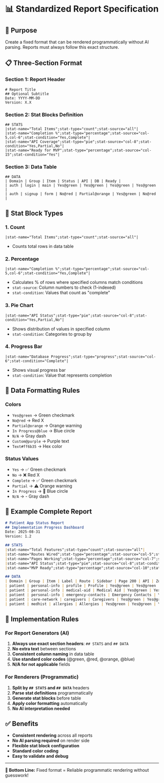 # 📊 Standardized Report Specification

## 🎯 Purpose
Create a fixed format that can be rendered programmatically without AI parsing. Reports must always follow this exact structure.

## 📋 Three-Section Format

### Section 1: Report Header
```
# Report Title
## Optional Subtitle
Date: YYYY-MM-DD
Version: X.X
```

### Section 2: Stat Blocks Definition
```
## STATS
|stat-name="Total Items";stat-type="count";stat-source="all"|
|stat-name="Completion %";stat-type="percentage";stat-source="col-5,col-6";stat-condition="Yes,Complete"|
|stat-name="API Coverage";stat-type="pie";stat-source="col-8";stat-condition="Yes,Partial,No"|
|stat-name="Ready for MVP";stat-type="percentage";stat-source="col-15";stat-condition="Yes"|
```

### Section 3: Data Table
```
## DATA
| Domain | Group | Item | Status | API | DB | Ready |
| auth | login | main | Yes@green | Yes@green | Yes@green | Yes@green |
| auth | signup | form | No@red | Partial@orange | Yes@green | No@red |
```

## 🔧 Stat Block Types

### 1. Count
```
|stat-name="Total Items";stat-type="count";stat-source="all"|
```
- Counts total rows in data table

### 2. Percentage
```
|stat-name="Completion %";stat-type="percentage";stat-source="col-5,col-6";stat-condition="Yes,Complete"|
```
- Calculates % of rows where specified columns match conditions
- `stat-source`: Column numbers to check (1-indexed)
- `stat-condition`: Values that count as "complete"

### 3. Pie Chart
```
|stat-name="API Status";stat-type="pie";stat-source="col-8";stat-condition="Yes,Partial,No"|
```
- Shows distribution of values in specified column
- `stat-condition`: Categories to group by

### 4. Progress Bar
```
|stat-name="Database Progress";stat-type="progress";stat-source="col-6";stat-condition="Complete"|
```
- Shows visual progress bar
- `stat-condition`: Value that represents completion

## 🎨 Data Formatting Rules

### Colors
- `Yes@green` → Green checkmark
- `No@red` → Red X
- `Partial@orange` → Orange warning
- `In Progress@blue` → Blue circle
- `N/A` → Gray dash
- `Custom@purple` → Purple text
- `Text#ff6b35` → Hex color

### Status Values
- `Yes` → ✅ Green checkmark
- `No` → ❌ Red X
- `Complete` → ✅ Green checkmark
- `Partial` → ⚠️ Orange warning
- `In Progress` → 🔵 Blue circle
- `N/A` → - Gray dash

## 📝 Example Complete Report

```markdown
# Patient App Status Report
## Implementation Progress Dashboard
Date: 2025-08-31
Version: 1.2

## STATS
|stat-name="Total Features";stat-type="count";stat-source="all"|
|stat-name="Routes Wired";stat-type="percentage";stat-source="col-5";stat-condition="Yes"|
|stat-name="Pages Working";stat-type="percentage";stat-source="col-7";stat-condition="Yes"|
|stat-name="API Status";stat-type="pie";stat-source="col-8";stat-condition="Yes,Partial,No"|
|stat-name="MVP Ready";stat-type="percentage";stat-source="col-10";stat-condition="Yes"|

## DATA
| Domain | Group | Item | Label | Route | Sidebar | Page 200 | API | Zod | MVP Ready |
| patient | personal-info | profile | Profile | Yes@green | Yes@green | No@red | N/A | No@red | Yes@green |
| patient | personal-info | medical-aid | Medical Aid | Yes@green | Yes@green | No@red | N/A | No@red | Yes@green |
| patient | personal-info | emergency-contacts | Emergency Contacts | Yes@green | Yes@green | Yes@green | Yes@green | Yes@orange | Yes@green |
| patient | care-network | caregivers | Caregivers | Yes@green | Yes@green | Yes@green | Yes@green | Yes@orange | Yes@green |
| patient | medhist | allergies | Allergies | Yes@green | Yes@green | Yes@green | Yes@green | Yes@green | Yes@green |
```

## 🔧 Implementation Rules

### For Report Generators (AI)
1. **Always use exact section headers**: `## STATS` and `## DATA`
2. **No extra text** between sections
3. **Consistent column naming** in data table
4. **Use standard color codes** (@green, @red, @orange, @blue)
5. **N/A for not applicable** fields

### For Renderers (Programmatic)
1. **Split by `## STATS` and `## DATA`** headers
2. **Parse stat definitions** programmatically
3. **Generate stat blocks** before table
4. **Apply color formatting** automatically
5. **No AI interpretation needed**

## ✅ Benefits
- **Consistent rendering** across all reports
- **No AI parsing required** on render side
- **Flexible stat block configuration**
- **Standard color coding**
- **Easy to validate and debug**

---

**🎯 Bottom Line:** Fixed format = Reliable programmatic rendering without guesswork!